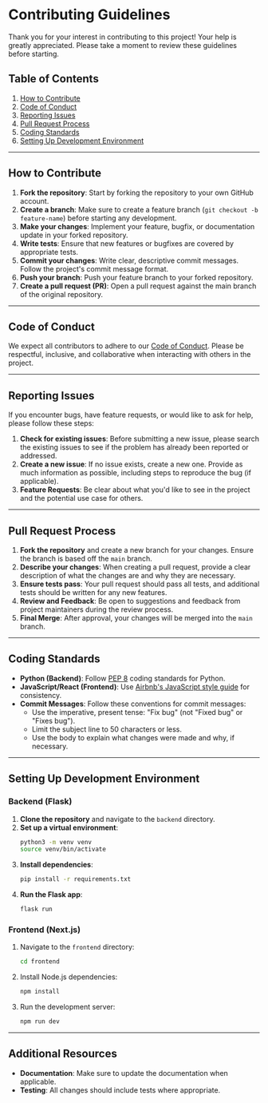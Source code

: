 # Contributing Guidelines

Thank you for your interest in contributing to this project! Your help is greatly appreciated. Please take a moment to review these guidelines before starting.

## Table of Contents

1. [How to Contribute](#how-to-contribute)
2. [Code of Conduct](#code-of-conduct)
3. [Reporting Issues](#reporting-issues)
4. [Pull Request Process](#pull-request-process)
5. [Coding Standards](#coding-standards)
6. [Setting Up Development Environment](#setting-up-development-environment)

---

## How to Contribute

1. **Fork the repository**: Start by forking the repository to your own GitHub account.
2. **Create a branch**: Make sure to create a feature branch (`git checkout -b feature-name`) before starting any development.
3. **Make your changes**: Implement your feature, bugfix, or documentation update in your forked repository.
4. **Write tests**: Ensure that new features or bugfixes are covered by appropriate tests.
5. **Commit your changes**: Write clear, descriptive commit messages. Follow the project's commit message format.
6. **Push your branch**: Push your feature branch to your forked repository.
7. **Create a pull request (PR)**: Open a pull request against the main branch of the original repository.

---

## Code of Conduct

We expect all contributors to adhere to our [Code of Conduct](CODE_OF_CONDUCT.md). Please be respectful, inclusive, and collaborative when interacting with others in the project.

---

## Reporting Issues

If you encounter bugs, have feature requests, or would like to ask for help, please follow these steps:

1. **Check for existing issues**: Before submitting a new issue, please search the existing issues to see if the problem has already been reported or addressed.
2. **Create a new issue**: If no issue exists, create a new one. Provide as much information as possible, including steps to reproduce the bug (if applicable).
3. **Feature Requests**: Be clear about what you'd like to see in the project and the potential use case for others.

---

## Pull Request Process

1. **Fork the repository** and create a new branch for your changes. Ensure the branch is based off the `main` branch.
2. **Describe your changes**: When creating a pull request, provide a clear description of what the changes are and why they are necessary.
3. **Ensure tests pass**: Your pull request should pass all tests, and additional tests should be written for any new features.
4. **Review and Feedback**: Be open to suggestions and feedback from project maintainers during the review process.
5. **Final Merge**: After approval, your changes will be merged into the `main` branch.

---

## Coding Standards

- **Python (Backend)**: Follow [PEP 8](https://pep8.org/) coding standards for Python.
- **JavaScript/React (Frontend)**: Use [Airbnb's JavaScript style guide](https://github.com/airbnb/javascript) for consistency.
- **Commit Messages**: Follow these conventions for commit messages:
  - Use the imperative, present tense: "Fix bug" (not "Fixed bug" or "Fixes bug").
  - Limit the subject line to 50 characters or less.
  - Use the body to explain what changes were made and why, if necessary.

---

## Setting Up Development Environment

### Backend (Flask)

1. **Clone the repository** and navigate to the `backend` directory.
2. **Set up a virtual environment**:
   ```bash
   python3 -m venv venv
   source venv/bin/activate
   ```
3. **Install dependencies**:
   ```bash
   pip install -r requirements.txt
   ```
4. **Run the Flask app**:
   ```bash
   flask run
   ```

### Frontend (Next.js)

1. Navigate to the `frontend` directory:
   ```bash
   cd frontend
   ```
2. Install Node.js dependencies:
   ```bash
   npm install
   ```
3. Run the development server:
   ```bash
   npm run dev
   ```

---

## Additional Resources

- **Documentation**: Make sure to update the documentation when applicable.
- **Testing**: All changes should include tests where appropriate.